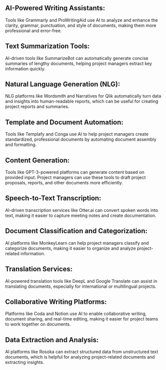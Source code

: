 ## AI-Powered Writing Assistants:

Tools like Grammarly and ProWritingAid use AI to analyze and enhance the clarity, grammar, punctuation, and style of documents, making them more professional and error-free.

## Text Summarization Tools:

AI-driven tools like SummarizeBot can automatically generate concise summaries of lengthy documents, helping project managers extract key information quickly.

## Natural Language Generation (NLG):

NLG platforms like Wordsmith and Narratives for Qlik automatically turn data and insights into human-readable reports, which can be useful for creating project reports and summaries.

## Template and Document Automation:

Tools like Templafy and Conga use AI to help project managers create standardized, professional documents by automating document assembly and formatting.

## Content Generation:

Tools like GPT-3-powered platforms can generate content based on provided input. Project managers can use these tools to draft project proposals, reports, and other documents more efficiently.

## Speech-to-Text Transcription:

AI-driven transcription services like Otter.ai can convert spoken words into text, making it easier to capture meeting notes and create documentation.

## Document Classification and Categorization:

AI platforms like MonkeyLearn can help project managers classify and categorize documents, making it easier to organize and analyze project-related information.

## Translation Services:

AI-powered translation tools like DeepL and Google Translate can assist in translating documents, especially for international or multilingual projects.

## Collaborative Writing Platforms:

Platforms like Coda and Notion use AI to enable collaborative writing, document sharing, and real-time editing, making it easier for project teams to work together on documents.

## Data Extraction and Analysis:

AI platforms like Rosoka can extract structured data from unstructured text documents, which is helpful for analyzing project-related documents and extracting insights.